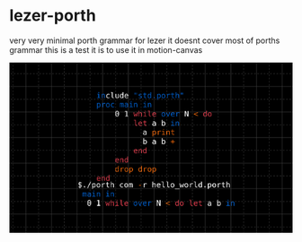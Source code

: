 # lezer-porth
very very minimal porth grammar for lezer
it doesnt cover most of porths grammar
this is a test
it is to use it in motion-canvas

![example from motion-canvas](image.png)
